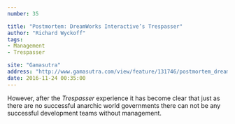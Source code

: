 ```yaml
---
number: 35

title: "Postmortem: DreamWorks Interactive’s Trespasser"
author: "Richard Wyckoff"
tags:
- Management
- Trespasser

site: "Gamasutra"
address: "http://www.gamasutra.com/view/feature/131746/postmortem_dreamworks_.php"
date: 2016-11-24 00:35:00
---
```


However, after the *Trespasser* experience it has become clear that just as there are no successful anarchic world governments there can not be any successful development teams without management.
